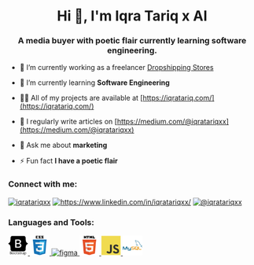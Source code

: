 <h1 align="center">Hi 👋, I'm Iqra Tariq x AI</h1>
<h3 align="center">A media buyer with poetic flair currently learning software engineering.</h3>

- 🔭 I’m currently working as a freelancer [Dropshipping Stores](https://momvinzo.com/)

- 🌱 I’m currently learning **Software Engineering**

- 👨‍💻 All of my projects are available at [https://iqratariq.com/](https://iqratariq.com/)

- 📝 I regularly write articles on [https://medium.com/@iqratariqxx](https://medium.com/@iqratariqxx)

- 💬 Ask me about **marketing**

- ⚡ Fun fact **I have a poetic flair**

<h3 align="left">Connect with me:</h3>
<p align="left">
<a href="https://twitter.com/iqratariqxx" target="blank"><img align="center" src="https://raw.githubusercontent.com/rahuldkjain/github-profile-readme-generator/master/src/images/icons/Social/twitter.svg" alt="iqratariqxx" height="30" width="40" /></a>
<a href="https://linkedin.com/in/https://www.linkedin.com/in/iqratariqxx/" target="blank"><img align="center" src="https://raw.githubusercontent.com/rahuldkjain/github-profile-readme-generator/master/src/images/icons/Social/linked-in-alt.svg" alt="https://www.linkedin.com/in/iqratariqxx/" height="30" width="40" /></a>
<a href="https://medium.com/@iqratariqxx" target="blank"><img align="center" src="https://raw.githubusercontent.com/rahuldkjain/github-profile-readme-generator/master/src/images/icons/Social/medium.svg" alt="@iqratariqxx" height="30" width="40" /></a>
</p>

<h3 align="left">Languages and Tools:</h3>
<p align="left"> <a href="https://getbootstrap.com" target="_blank" rel="noreferrer"> <img src="https://raw.githubusercontent.com/devicons/devicon/master/icons/bootstrap/bootstrap-plain-wordmark.svg" alt="bootstrap" width="40" height="40"/> </a> <a href="https://www.w3schools.com/css/" target="_blank" rel="noreferrer"> <img src="https://raw.githubusercontent.com/devicons/devicon/master/icons/css3/css3-original-wordmark.svg" alt="css3" width="40" height="40"/> </a> <a href="https://www.figma.com/" target="_blank" rel="noreferrer"> <img src="https://www.vectorlogo.zone/logos/figma/figma-icon.svg" alt="figma" width="40" height="40"/> </a> <a href="https://www.w3.org/html/" target="_blank" rel="noreferrer"> <img src="https://raw.githubusercontent.com/devicons/devicon/master/icons/html5/html5-original-wordmark.svg" alt="html5" width="40" height="40"/> </a> <a href="https://developer.mozilla.org/en-US/docs/Web/JavaScript" target="_blank" rel="noreferrer"> <img src="https://raw.githubusercontent.com/devicons/devicon/master/icons/javascript/javascript-original.svg" alt="javascript" width="40" height="40"/> </a> <a href="https://www.mysql.com/" target="_blank" rel="noreferrer"> <img src="https://raw.githubusercontent.com/devicons/devicon/master/icons/mysql/mysql-original-wordmark.svg" alt="mysql" width="40" height="40"/> </a> </p>

